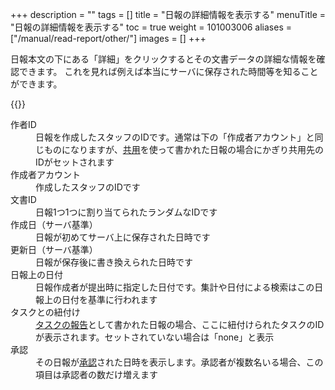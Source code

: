 +++
description = ""
tags = []
title = "日報の詳細情報を表示する"
menuTitle = "日報の詳細情報を表示する"
toc = true
weight = 101003006
aliases = ["/manual/read-report/other/"]
images = []
+++

日報本文の下にある「詳細」をクリックするとその文書データの詳細な情報を確認できます。
これを見れば例えば本当にサーバに保存された時間等を知ることができます。

{{<appscreen filename="report-detail" title="日報という１ドキュメントの詳細な情報">}}

<dl class="basic">
<dt>作者ID</dt>
<dd>日報を作成したスタッフのIDです。通常は下の「作成者アカウント」と同じものになりますが、<a href="/docs/manual/initial-setting/staff-local/share/">共用</a>を使って書かれた日報の場合にかぎり共用先のIDがセットされます</dd>
<dt>作成者アカウント</dt>
<dd>作成したスタッフのIDです</dd>
<dt>文書ID</dt>
<dd>日報1つ1つに割り当てられたランダムなIDです</dd>
<dt>作成日（サーバ基準）</dt>
<dd>日報が初めてサーバ上に保存された日時です</dd>
<dt>更新日（サーバ基準）</dt>
<dd>日報が保存後に書き換えられた日時です</dd>
<dt>日報上の日付</dt>
<dd>日報作成者が提出時に指定した日付です。集計や日付による検索はこの日報上の日付を基準に行われます</dd>
<dt>タスクとの紐付け</dt>
<dd><a href="/docs/manual/task/list/">タスクの報告</a>として書かれた日報の場合、ここに紐付けられたタスクのIDが表示されます。セットされていない場合は「none」と表示</dd>
<dt>承認</dt>
<dd>その日報が<a href="/docs/manual/read-report/state/">承認</a>された日時を表示します。承認者が複数名いる場合、この項目は承認者の数だけ増えます</dd>
</dl>
